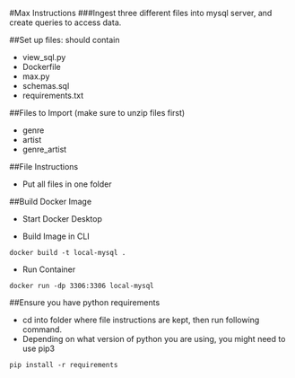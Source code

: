 #Max Instructions
###Ingest three different files into mysql server, and create queries to access data.

##Set up files: should contain

* view_sql.py
* Dockerfile
* max.py
* schemas.sql
* requirements.txt 

##Files to Import (make sure to unzip files first)

* genre
* artist
* genre_artist

##File Instructions

* Put all files in one folder

##Build Docker Image

* Start Docker Desktop

* Build Image in CLI

```shell
docker build -t local-mysql .
```

* Run Container

```shell
docker run -dp 3306:3306 local-mysql
```

##Ensure you have python requirements

* cd into folder where file instructions are kept, then run following command.  
* Depending on what version of python you are using, you might need to use pip3


```shell
pip install -r requirements
```


